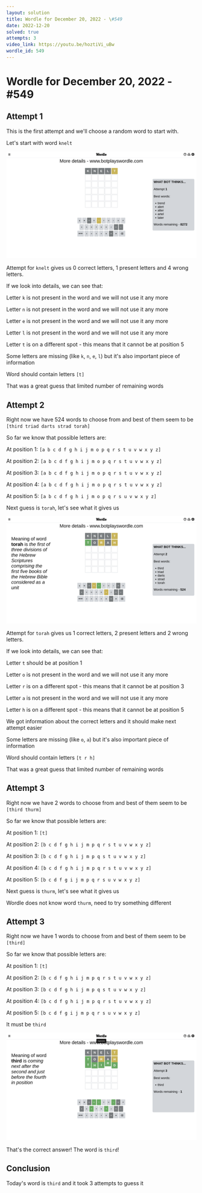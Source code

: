 ```yaml
---
layout: solution
title: Wordle for December 20, 2022 - \#549
date: 2022-12-20
solved: true
attempts: 3
video_link: https://youtu.be/hoztiVi_uBw
wordle_id: 549
---
```


# Wordle for December 20, 2022 - \#549

## Attempt 1

This is the first attempt and we'll choose a random word to start with.

Let's start with word `knelt`

![Attempt 1](2022-12-20/attempt-1.png)

Attempt for `knelt` gives us 0 correct letters, 1 present letters and 4 wrong letters.

If we look into details, we can see that:

Letter `k` is not present in the word and we will not use it any more

Letter `n` is not present in the word and we will not use it any more

Letter `e` is not present in the word and we will not use it any more

Letter `l` is not present in the word and we will not use it any more

Letter `t` is on a different spot - this means that it cannot be at position 5

Some letters are missing (like `k`, `n`, `e`, `l`) but it's also important piece of information

Word should contain letters `[t]`

That was a great guess that limited number of remaining words



## Attempt 2

Right now we have 524 words to choose from and best of them seem to be `[third triad darts strad torah]`

So far we know that possible letters are:

At position 1: `[a b c d f g h i j m o p q r s t u v w x y z]`

At position 2: `[a b c d f g h i j m o p q r s t u v w x y z]`

At position 3: `[a b c d f g h i j m o p q r s t u v w x y z]`

At position 4: `[a b c d f g h i j m o p q r s t u v w x y z]`

At position 5: `[a b c d f g h i j m o p q r s u v w x y z]`

Next guess is `torah`, let's see what it gives us

![Attempt 2](2022-12-20/attempt-2.png)

Attempt for `torah` gives us 1 correct letters, 2 present letters and 2 wrong letters.

If we look into details, we can see that:

Letter `t` should be at position 1

Letter `o` is not present in the word and we will not use it any more

Letter `r` is on a different spot - this means that it cannot be at position 3

Letter `a` is not present in the word and we will not use it any more

Letter `h` is on a different spot - this means that it cannot be at position 5

We got information about the correct letters and it should make next attempt easier

Some letters are missing (like `o`, `a`) but it's also important piece of information

Word should contain letters `[t r h]`

That was a great guess that limited number of remaining words



## Attempt 3

Right now we have 2 words to choose from and best of them seem to be `[third thurm]`

So far we know that possible letters are:

At position 1: `[t]`

At position 2: `[b c d f g h i j m p q r s t u v w x y z]`

At position 3: `[b c d f g h i j m p q s t u v w x y z]`

At position 4: `[b c d f g h i j m p q r s t u v w x y z]`

At position 5: `[b c d f g i j m p q r s u v w x y z]`

Next guess is `thurm`, let's see what it gives us

Wordle does not know word `thurm`, need to try something different

## Attempt 3

Right now we have 1 words to choose from and best of them seem to be `[third]`

So far we know that possible letters are:

At position 1: `[t]`

At position 2: `[b c d f g h i j m p q r s t u v w x y z]`

At position 3: `[b c d f g h i j m p q s t u v w x y z]`

At position 4: `[b c d f g h i j m p q r s t u v w x y z]`

At position 5: `[b c d f g i j m p q r s u v w x y z]`

It must be `third`

![Attempt 3](2022-12-20/attempt-3.png)

That's the correct answer! The word is `third`!

## Conclusion

Today's word is `third` and it took 3 attempts to guess it

